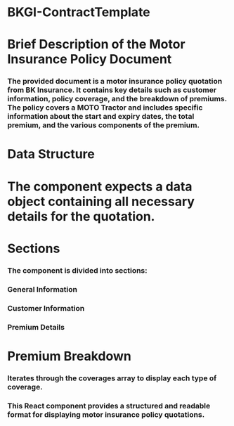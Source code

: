 # BKGI-ContractTemplate
# Brief Description of the Motor Insurance Policy Document
### The provided document is a motor insurance policy quotation from BK Insurance. It contains key details such as customer information, policy coverage, and the breakdown of premiums. The policy covers a MOTO Tractor and includes specific information about the start and expiry dates, the total premium, and the various components of the premium.

# Data Structure
# The component expects a data object containing all necessary details for the quotation.

# Sections
### The component is divided into sections:

### General Information
### Customer Information
### Premium Details
# Premium Breakdown
### Iterates through the coverages array to display each type of coverage.

### This React component provides a structured and readable format for displaying motor insurance policy quotations.
